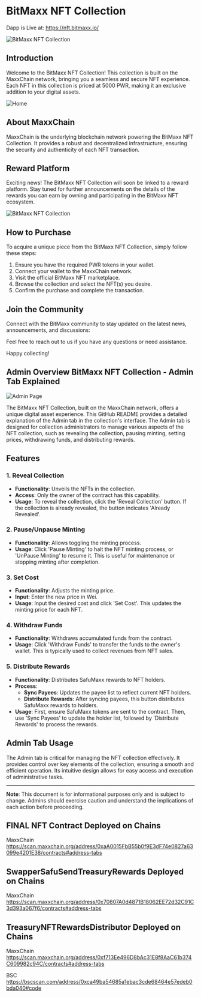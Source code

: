 # BitMaxx NFT Collection


Dapp is Live at: https://nft.bitmaxx.io/


![BitMaxx NFT Collection](https://raw.githubusercontent.com/ArielRin/BitMaxx-NFT-Collection--BNFT/finals2/Assets/twitter.png)

## Introduction

Welcome to the BitMaxx NFT Collection! This collection is built on the MaxxChain network, bringing you a seamless and secure NFT experience. Each NFT in this collection is priced at 5000 PWR, making it an exclusive addition to your digital assets.




![Home](https://raw.githubusercontent.com/ArielRin/BitMaxx-NFT-Collection--BNFT/finals2/Assets/home.png)

## About MaxxChain

MaxxChain is the underlying blockchain network powering the BitMaxx NFT Collection. It provides a robust and decentralized infrastructure, ensuring the security and authenticity of each NFT transaction.

## Reward Platform

Exciting news! The BitMaxx NFT Collection will soon be linked to a reward platform. Stay tuned for further announcements on the details of the rewards you can earn by owning and participating in the BitMaxx NFT ecosystem.

![BitMaxx NFT Collection](https://raw.githubusercontent.com/ArielRin/BitMaxx-NFT-Collection--BNFT/master/graph.jpg)
## How to Purchase

To acquire a unique piece from the BitMaxx NFT Collection, simply follow these steps:

1. Ensure you have the required PWR tokens in your wallet.
2. Connect your wallet to the MaxxChain network.
3. Visit the official BitMaxx NFT marketplace.
4. Browse the collection and select the NFT(s) you desire.
5. Confirm the purchase and complete the transaction.

## Join the Community

Connect with the BitMaxx community to stay updated on the latest news, announcements, and discussions:


Feel free to reach out to us if you have any questions or need assistance.

Happy collecting!

## Admin Overview BitMaxx NFT Collection - Admin Tab Explained


![Admin Page](https://raw.githubusercontent.com/ArielRin/BitMaxx-NFT-Collection--BNFT/finals2/Assets/admin.png)

The BitMaxx NFT Collection, built on the MaxxChain network, offers a unique digital asset experience. This GitHub README provides a detailed explanation of the Admin tab in the collection's interface. The Admin tab is designed for collection administrators to manage various aspects of the NFT collection, such as revealing the collection, pausing minting, setting prices, withdrawing funds, and distributing rewards.

## Features

### 1. Reveal Collection
- **Functionality**: Unveils the NFTs in the collection.
- **Access**: Only the owner of the contract has this capability.
- **Usage**: To reveal the collection, click the 'Reveal Collection' button. If the collection is already revealed, the button indicates 'Already Revealed'.

### 2. Pause/Unpause Minting
- **Functionality**: Allows toggling the minting process.
- **Usage**: Click 'Pause Minting' to halt the NFT minting process, or 'UnPause Minting' to resume it. This is useful for maintenance or stopping minting after completion.

### 3. Set Cost
- **Functionality**: Adjusts the minting price.
- **Input**: Enter the new price in Wei.
- **Usage**: Input the desired cost and click 'Set Cost'. This updates the minting price for each NFT.

### 4. Withdraw Funds
- **Functionality**: Withdraws accumulated funds from the contract.
- **Usage**: Click 'Withdraw Funds' to transfer the funds to the owner's wallet. This is typically used to collect revenues from NFT sales.

### 5. Distribute Rewards
- **Functionality**: Distributes SafuMaxx rewards to NFT holders.
- **Process**:
  - **Sync Payees**: Updates the payee list to reflect current NFT holders.
  - **Distribute Rewards**: After syncing payees, this button distributes SafuMaxx rewards to holders.
- **Usage**: First, ensure SafuMaxx tokens are sent to the contract. Then, use 'Sync Payees' to update the holder list, followed by 'Distribute Rewards' to process the rewards.

## Admin Tab Usage
The Admin tab is critical for managing the NFT collection effectively. It provides control over key elements of the collection, ensuring a smooth and efficient operation. Its intuitive design allows for easy access and execution of administrative tasks.

---

**Note**: This document is for informational purposes only and is subject to change. Admins should exercise caution and understand the implications of each action before proceeding.



## FINAL NFT Contract Deployed on Chains
MaxxChain https://scan.maxxchain.org/address/0xaA0015FbB55b0f9E3dF74e0827a63099e4201E38/contracts#address-tabs


## SwapperSafuSendTreasuryRewards Deployed on Chains
MaxxChain https://scan.maxxchain.org/address/0x70807A0d4871B18062EE72d32C91C3d393a067f6/contracts#address-tabs


## TreasuryNFTRewardsDistributor Deployed on Chains
MaxxChain https://scan.maxxchain.org/address/0xf713Ee496D8bAc31E8f8AaC61b374C609982c94C/contracts#address-tabs


BSC https://bscscan.com/address/0xca49ba54685a1ebac3cde68464e57edeb0bda040#code

